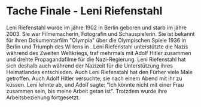 # Tache Finale - Leni Riefenstahl

Leni Riefenstahl wurde im jähre 1902 in Berlin geboren und starb im jähre 2003. Sie war Filmemacherin, Fotografin und Schauspielerin. Sie ist bekannt für ihren Dokumentarfilm "Olympia" über die Olympischen Spiele 1936 in Berlin und Triumph des Willens in . Leni Riefenstahl unterstützte die Nazis während des Zweiten Weltkriegs, traf mehrmals mit Adolf Hitler zusammen und drehte Propagandafilme für die Nazi-Regierung. Leni Riefenstahl hat sich deshalb auch während der Nazizeit für die Unterstützung ihres Heimatlandes entschieden. Auch Leni Riefenstahl hat den Fürher viele Male getroffen. Auch Adolf Hitler versuchte, sie nach einem Abend mit ihr zu küssen. Leni lehnte ab, und Adolf sagte: "Ich könnte nicht mit einer Frau zusammen sein, bis meine Arbeit getan ist". Trotzdem wurde ihre Arbeitsbeziehung fortgesetzt.
